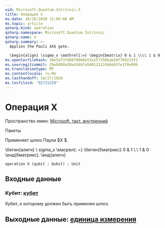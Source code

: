 ```yaml
---
uid: Microsoft.Quantum.Intrinsic.X
title: Операция X
ms.date: 10/26/2020 12:00:00 AM
ms.topic: article
qsharp.kind: operation
qsharp.namespace: Microsoft.Quantum.Intrinsic
qsharp.name: X
qsharp.summary: >-
  Applies the Pauli $X$ gate.

  \begin{align} \sigma_x \mathrel{:=} \begin{bmatrix} 0 & 1 \\\\ 1 & 0 \end{bmatrix}. \end{align}
ms.openlocfilehash: 30e5473f86078860e53a157356bab10f766213f2
ms.sourcegitcommit: 29e0d88a30e4166fa580132124b0eb57e1f0e986
ms.translationtype: MT
ms.contentlocale: ru-RU
ms.lasthandoff: 10/27/2020
ms.locfileid: "92731329"
---
```

# <a name="x-operation"></a>Операция X

Пространство имен: [Microsoft. такт. внутренний](xref:Microsoft.Quantum.Intrinsic)

Пакеты [](https://nuget.org/packages/)


Применяет шлюз Паули $X $.

\бегин{алигн} \ sigma_x \масрел{: =} \бегин{бматрикс} 0 & 1 \\ \\ 1 & 0 \енд{бматрикс}.
\енд{алигн}

```qsharp
operation X (qubit : Qubit) : Unit
```


## <a name="input"></a>Входные данные

### <a name="qubit--qubit"></a>Кубит: [кубит](xref:microsoft.quantum.lang-ref.qubit)

Кубит, к которому должен быть применен шлюз.



## <a name="output--unit"></a>Выходные данные: [единица измерения](xref:microsoft.quantum.lang-ref.unit)

